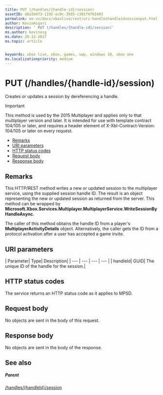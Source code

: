 ```yaml
---
title: PUT (/handles/{handle-id}/session)
assetID: d8a3d473-1192-ec0c-3935-c301f4f61e03
permalink: en-us/docs/xboxlive/rest/uri-handleshandleidsessionput.html
author: KevinAsgari
description: ' PUT (/handles/{handle-id}/session)'
ms.author: kevinasg
ms.date: 20-12-2017
ms.topic: article


keywords: xbox live, xbox, games, uwp, windows 10, xbox one
ms.localizationpriority: medium
---
```



# PUT (/handles/{handle-id}/session)
Creates or updates a session by dereferencing a handle.

> [!IMPORTANT]
> This method is used by the 2015 Multiplayer and applies only to that multiplayer version and later. It is intended for use with template contract 104/105 or later, and requires a header element of X-Xbl-Contract-Version: 104/105 or later on every request.

  * [Remarks](#ID4ET)
  * [URI parameters](#ID4ECB)
  * [HTTP status codes](#ID4ENB)
  * [Request body](#ID4EUB)
  * [Response body](#ID4E6B)

<a id="ID4ET"></a>


## Remarks

This HTTP/REST method writes a new or updated session to the multiplayer service, using the supplied session handle ID. The result is an object representing the new or updated session as returned from the server. This method can be wrapped by **Microsoft.Xbox.Services.Multiplayer.MultiplayerService.WriteSessionByHandleAsync**.

The caller of this method obtains the handle ID from a player's **MultiplayerActivityDetails** object. Alternatively, the caller gets the ID from a protocol activation after a user has accepted a game invite.

<a id="ID4ECB"></a>


## URI parameters

| Parameter| Type| Description|
| --- | --- | --- | --- |
| handleId| GUID| The unique ID of the handle for the session.|

<a id="ID4ENB"></a>


## HTTP status codes
The service returns an HTTP status code as it applies to MPSD.  
<a id="ID4EUB"></a>


## Request body

No objects are sent in the body of this request.

<a id="ID4E6B"></a>


## Response body

No objects are sent in the body of the response.

<a id="ID4EKC"></a>


## See also

<a id="ID4EMC"></a>


##### Parent

[/handles/{handleId}/session](uri-handleshandleidsession.md)
